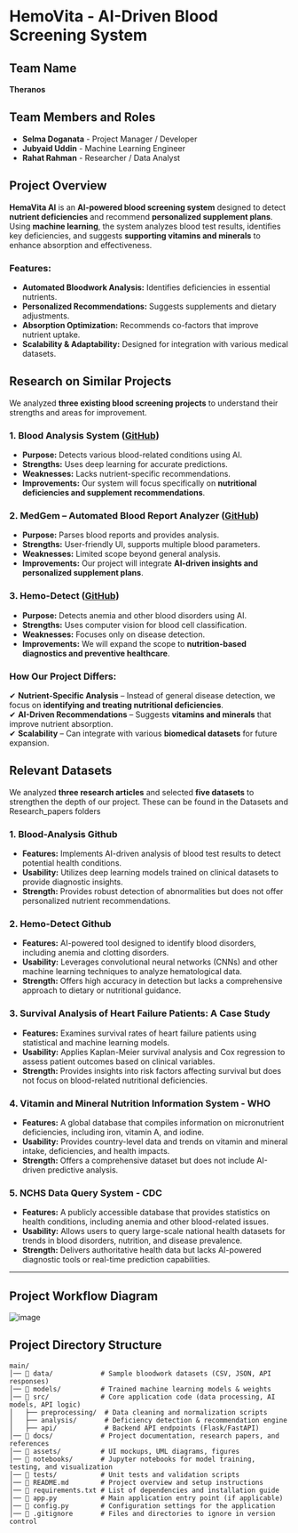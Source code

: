 # HemoVita - AI-Driven Blood Screening System

## Team Name
**Theranos**

## Team Members and Roles
- **Selma Doganata** - Project Manager / Developer
- **Jubyaid Uddin** - Machine Learning Engineer
- **Rahat Rahman** - Researcher / Data Analyst

## Project Overview
**HemaVita AI** is an **AI-powered blood screening system** designed to detect **nutrient deficiencies** and recommend **personalized supplement plans**. Using **machine learning**, the system analyzes blood test results, identifies key deficiencies, and suggests **supporting vitamins and minerals** to enhance absorption and effectiveness.

### Features:
- **Automated Bloodwork Analysis:** Identifies deficiencies in essential nutrients.
- **Personalized Recommendations:** Suggests supplements and dietary adjustments.
- **Absorption Optimization:** Recommends co-factors that improve nutrient uptake.
- **Scalability & Adaptability:** Designed for integration with various medical datasets.

## Research on Similar Projects
We analyzed **three existing blood screening projects** to understand their strengths and areas for improvement.

### **1. Blood Analysis System** ([GitHub](https://github.com/husseinmleng/Blood-Analysis/tree/main))
- **Purpose:** Detects various blood-related conditions using AI.
- **Strengths:** Uses deep learning for accurate predictions.
- **Weaknesses:** Lacks nutrient-specific recommendations.
- **Improvements:** Our system will focus specifically on **nutritional deficiencies and supplement recommendations**.

### **2. MedGem – Automated Blood Report Analyzer** ([GitHub](https://github.com/Vishwapatil26/MedGem-Automated-Blood-Report-Analyzer))
- **Purpose:** Parses blood reports and provides analysis.
- **Strengths:** User-friendly UI, supports multiple blood parameters.
- **Weaknesses:** Limited scope beyond general analysis.
- **Improvements:** Our project will integrate **AI-driven insights and personalized supplement plans**.

### **3. Hemo-Detect** ([GitHub](https://github.com/Shaz-5/hemo-detect))
- **Purpose:** Detects anemia and other blood disorders using AI.
- **Strengths:** Uses computer vision for blood cell classification.
- **Weaknesses:** Focuses only on disease detection.
- **Improvements:** We will expand the scope to **nutrition-based diagnostics and preventive healthcare**.

### **How Our Project Differs:**
✔ **Nutrient-Specific Analysis** – Instead of general disease detection, we focus on **identifying and treating nutritional deficiencies**.  
✔ **AI-Driven Recommendations** – Suggests **vitamins and minerals** that improve nutrient absorption.  
✔ **Scalability** – Can integrate with various **biomedical datasets** for future expansion.  

## Relevant Datasets
We analyzed **three research articles** and selected **five datasets** to strengthen the depth of our project. These can be found in the Datasets and Research_papers folders

### **1. Blood-Analysis Github**  
- **Features:** Implements AI-driven analysis of blood test results to detect potential health conditions.  
- **Usability:** Utilizes deep learning models trained on clinical datasets to provide diagnostic insights.  
- **Strength:** Provides robust detection of abnormalities but does not offer personalized nutrient recommendations.  

### **2. Hemo-Detect Github**  
- **Features:** AI-powered tool designed to identify blood disorders, including anemia and clotting disorders.  
- **Usability:** Leverages convolutional neural networks (CNNs) and other machine learning techniques to analyze hematological data.  
- **Strength:** Offers high accuracy in detection but lacks a comprehensive approach to dietary or nutritional guidance.  

### **3. Survival Analysis of Heart Failure Patients: A Case Study**  
- **Features:** Examines survival rates of heart failure patients using statistical and machine learning models.  
- **Usability:** Applies Kaplan-Meier survival analysis and Cox regression to assess patient outcomes based on clinical variables.  
- **Strength:** Provides insights into risk factors affecting survival but does not focus on blood-related nutritional deficiencies.  

### **4. Vitamin and Mineral Nutrition Information System - WHO**  
- **Features:** A global database that compiles information on micronutrient deficiencies, including iron, vitamin A, and iodine.  
- **Usability:** Provides country-level data and trends on vitamin and mineral intake, deficiencies, and health impacts.  
- **Strength:** Offers a comprehensive dataset but does not include AI-driven predictive analysis.  

### **5. NCHS Data Query System - CDC**  
- **Features:** A publicly accessible database that provides statistics on health conditions, including anemia and other blood-related issues.  
- **Usability:** Allows users to query large-scale national health datasets for trends in blood disorders, nutrition, and disease prevalence.  
- **Strength:** Delivers authoritative health data but lacks AI-powered diagnostic tools or real-time prediction capabilities.  

---

## Project Workflow Diagram
![image](https://github.com/user-attachments/assets/b781e4a9-81b6-437e-8c01-ecf27c9f7aea)
 

## Project Directory Structure
```plaintext
main/
│── 📁 data/            # Sample bloodwork datasets (CSV, JSON, API responses)
│── 📁 models/          # Trained machine learning models & weights
│── 📁 src/             # Core application code (data processing, AI models, API logic)
│   ├── preprocessing/  # Data cleaning and normalization scripts
│   ├── analysis/       # Deficiency detection & recommendation engine
│   ├── api/            # Backend API endpoints (Flask/FastAPI)
│── 📁 docs/            # Project documentation, research papers, and references
│── 📁 assets/          # UI mockups, UML diagrams, figures
│── 📁 notebooks/       # Jupyter notebooks for model training, testing, and visualization
│── 📁 tests/           # Unit tests and validation scripts
│── 📄 README.md        # Project overview and setup instructions
│── 📄 requirements.txt # List of dependencies and installation guide
│── 📄 app.py           # Main application entry point (if applicable)
│── 📄 config.py        # Configuration settings for the application
│── 📄 .gitignore       # Files and directories to ignore in version control 
